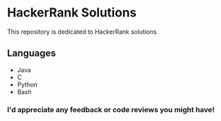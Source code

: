 # HackerRank Solutions
This repository is dedicated to HackerRank solutions. 

## Languages
* Java
* C
* Python
* Bash

### I'd appreciate any feedback or code reviews you might have!

